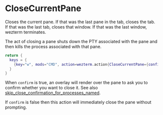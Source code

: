 # CloseCurrentPane

Closes the current pane.  If that was the last pane in the tab, closes the tab.
If that was the last tab, closes that window.  If that was the last window,
wezterm terminates.

The act of closing a pane shuts down the PTY associated with the pane and
then kills the process associated with that pane.

```lua
return {
  keys = {
    {key="w", mods="CMD", action=wezterm.action{CloseCurrentPane={confirm=true}}},
  }
}
```

When `confirm` is true, an overlay will render over the pane to ask you to
confirm whether you want to close it.  See also
[skip_close_confirmation_for_processes_named](../config/skip_close_confirmation_for_processes_named.md).

If `confirm` is false then this action will immediately close
the pane without prompting.


